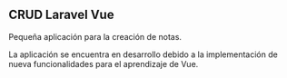 ## CRUD Laravel Vue

Pequeña aplicación para la creación de notas.

La aplicación se encuentra en desarrollo debido a la implementación de nueva funcionalidades para el aprendizaje de Vue.